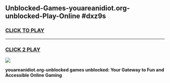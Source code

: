 
## Unblocked-Games-youareanidiot.org-unblocked-Play-Online #dxz9s
<h3>
<a href="https://news.freeplayer.one?title=youareanidiot.org-unblocked&ref=3">CLICK TO PLAY</a></h3>
<hr>

<h3>
<a href="https://news.freeplayer.one?title=youareanidiot.org-unblocked&ref=3">CLICK 2 PLAY</a>
  
</h3>

<a href="https://news.freeplayer.one?title=youareanidiot.org-unblocked&ref=3"><img src="https://clearcache.store/games.png"></a>


**youareanidiot.org-unblocked games unblocked: Your Gateway to Fun and Accessible Online Gaming**
